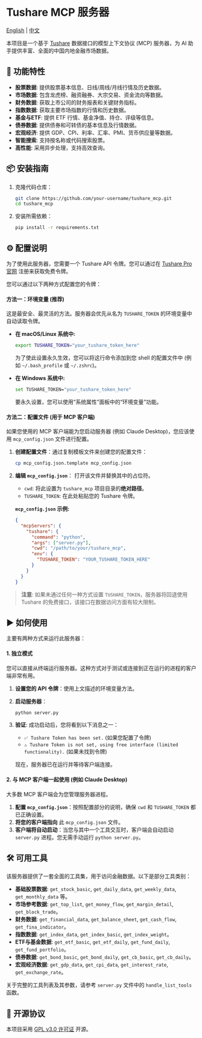 # Tushare MCP 服务器

[English](./README.md) | [中文](./README_zh.md)

本项目是一个基于 [Tushare](https://tushare.pro/) 数据接口的模型上下文协议 (MCP) 服务器，为 AI 助手提供丰富、全面的中国内地金融市场数据。

## 🌟 功能特性

- **股票数据**: 提供股票基本信息、日线/周线/月线行情及历史数据。
- **市场数据**: 包含龙虎榜、融资融券、大宗交易、资金流向等数据。
- **财务数据**: 获取上市公司的财务报表和关键财务指标。
- **指数数据**: 获取主要市场指数的行情和历史数据。
- **基金与ETF**: 提供 ETF 行情、基金净值、持仓、评级等信息。
- **债券数据**: 提供债券和可转债的基本信息及行情数据。
- **宏观经济**: 提供 GDP、CPI、利率、汇率、PMI、货币供应量等数据。
- **智能搜索**: 支持按名称或代码搜索股票。
- **高性能**: 采用异步处理，支持高效查询。

## 📦 安装指南

1.  克隆代码仓库：
    ```bash
    git clone https://github.com/your-username/tushare_mcp.git
    cd tushare_mcp
    ```

2.  安装所需依赖：
    ```bash
    pip install -r requirements.txt
    ```

## ⚙️ 配置说明

为了使用此服务器，您需要一个 Tushare API 令牌。您可以通过在 [Tushare Pro 官网](https://tushare.pro/) 注册来获取免费令牌。

您可以通过以下两种方式配置您的令牌：

#### 方法一：环境变量 (推荐)

这是最安全、最灵活的方法。服务器会优先从名为 `TUSHARE_TOKEN` 的环境变量中自动读取令牌。

-   **在 macOS/Linux 系统中:**
    ```bash
    export TUSHARE_TOKEN="your_tushare_token_here"
    ```
    为了使此设置永久生效，您可以将这行命令添加到您 shell 的配置文件中 (例如 `~/.bash_profile` 或 `~/.zshrc`)。

-   **在 Windows 系统中:**
    ```bash
    set TUSHARE_TOKEN="your_tushare_token_here"
    ```
    要永久设置，您可以使用“系统属性”面板中的“环境变量”功能。

#### 方法二：配置文件 (用于 MCP 客户端)

如果您使用的 MCP 客户端能为您启动服务器 (例如 Claude Desktop)，您应该使用 `mcp_config.json` 文件进行配置。

1.  **创建配置文件**：通过复制模板文件来创建您的配置文件：
    ```bash
    cp mcp_config.json.template mcp_config.json
    ```

2.  **编辑 `mcp_config.json`**：
    打开该文件并替换其中的占位符。
    -   `cwd`: 将此设置为 `tushare_mcp` 项目目录的**绝对路径**。
    -   `TUSHARE_TOKEN`: 在此处粘贴您的 Tushare 令牌。

    **`mcp_config.json` 示例:**
    ```json
    {
      "mcpServers": {
        "tushare": {
          "command": "python",
          "args": ["server.py"],
          "cwd": "/path/to/your/tushare_mcp",
          "env": {
            "TUSHARE_TOKEN": "YOUR_TUSHARE_TOKEN_HERE"
          }
        }
      }
    }
    ```

> **注意**: 如果未通过任何一种方式设置 `TUSHARE_TOKEN`，服务器将回退使用 Tushare 的免费接口，该接口在数据访问方面有较大限制。

## ▶️ 如何使用

主要有两种方式来运行此服务器：

#### 1. 独立模式

您可以直接从终端运行服务器。这种方式对于测试或连接到正在运行的进程的客户端非常有用。

1.  **设置您的 API 令牌**：使用上文描述的环境变量方法。
2.  **启动服务器**：
    ```bash
    python server.py
    ```
3.  **验证**: 成功启动后，您将看到以下消息之一：
    -   `✅ Tushare Token has been set.` (如果您配置了令牌)
    -   `⚠️ Tushare Token is not set, using free interface (limited functionality).` (如果未找到令牌)
    
    现在，服务器已在运行并等待客户端连接。

#### 2. 与 MCP 客户端一起使用 (例如 Claude Desktop)

大多数 MCP 客户端会为您管理服务器进程。

1.  **配置 `mcp_config.json`**：按照配置部分的说明，确保 `cwd` 和 `TUSHARE_TOKEN` 都已正确设置。
2.  **将您的客户端指向** 此 `mcp_config.json` 文件。
3.  **客户端将自动启动**：当您与其中一个工具交互时，客户端会自动启动 `server.py` 进程。您无需手动运行 `python server.py`。

## 🛠️ 可用工具

该服务器提供了一套全面的工具集，用于访问金融数据。以下是部分工具类别：

-   **基础股票数据**: `get_stock_basic`, `get_daily_data`, `get_weekly_data`, `get_monthly_data` 等。
-   **市场参考数据**: `get_top_list`, `get_money_flow`, `get_margin_detail`, `get_block_trade`。
-   **财务数据**: `get_financial_data`, `get_balance_sheet`, `get_cash_flow`, `get_fina_indicator`。
-   **指数数据**: `get_index_data`, `get_index_basic`, `get_index_weight`。
-   **ETF与基金数据**: `get_etf_basic`, `get_etf_daily`, `get_fund_daily`, `get_fund_portfolio`。
-   **债券数据**: `get_bond_basic`, `get_bond_daily`, `get_cb_basic`, `get_cb_daily`。
-   **宏观经济数据**: `get_gdp_data`, `get_cpi_data`, `get_interest_rate`, `get_exchange_rate`。

关于完整的工具列表及其参数，请参考 `server.py` 文件中的 `handle_list_tools` 函数。

## 📄 开源协议

本项目采用 [GPL v3.0 许可证](./LICENSE) 开源。

